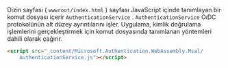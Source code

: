 Dizin sayfası ( `wwwroot/index.html` ) sayfası JavaScript içinde tanımlayan bir komut dosyası içerir `AuthenticationService` . `AuthenticationService` OıDC protokolünün alt düzey ayrıntılarını işler. Uygulama, kimlik doğrulama işlemlerini gerçekleştirmek için komut dosyasında tanımlanan yöntemleri dahili olarak çağırır.

```html
<script src="_content/Microsoft.Authentication.WebAssembly.Msal/
    AuthenticationService.js"></script>
```
